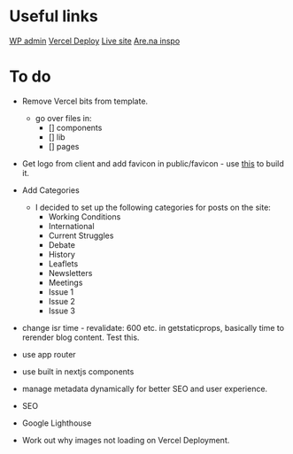 # Useful links

[WP admin](https://vitalsignscontenteditor.co.uk/wp-admin)
[Vercel Deploy](https://vercel.com/jones58s-projects/vital-signs/settings/domains)
[Live site](https://www.vitalsignsmag.org/)
[Are.na inspo](https://www.are.na/jack-kershaw/vitalsigns)

# To do

- Remove Vercel bits from template.

  - go over files in:
    - [] components
    - [] lib
    - [] pages

- Get logo from client and add favicon in public/favicon - use [this](https://frontendmasters.com/blog/how-to-favicon-in-2024/) to build it.

- Add Categories

  - I decided to set up the following categories for posts on the site:
    - Working Conditions
    - International
    - Current Struggles
    - Debate
    - History
    - Leaflets
    - Newsletters
    - Meetings
    - Issue 1
    - Issue 2
    - Issue 3

- change isr time - revalidate: 600 etc. in getstaticprops, basically time to rerender blog content. Test this.

- use app router

- use built in nextjs components

- manage metadata dynamically for better SEO and user experience.

- SEO

- Google Lighthouse

- Work out why images not loading on Vercel Deployment.
